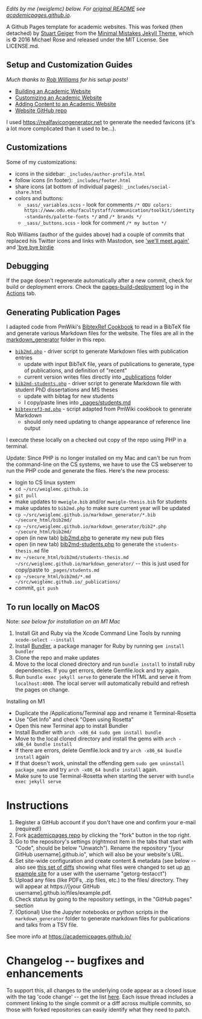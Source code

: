 *Edits by me (weiglemc) below.  For [original README](https://github.com/academicpages/academicpages.github.io/blob/master/README.md) see [academicpages.github.io](https://github.com/academicpages/academicpages.github.io).*

A Github Pages template for academic websites. This was forked (then detached) by [Stuart Geiger](https://github.com/staeiou) from the [Minimal Mistakes Jekyll Theme](https://mmistakes.github.io/minimal-mistakes/), which is © 2016 Michael Rose and released under the MIT License. See LICENSE.md.

## Setup and Customization Guides

*Much thanks to [Rob Williams](https://jayrobwilliams.com) for his setup posts!*

* [Building an Academic Website](https://jayrobwilliams.com/posts/2020/06/academic-website/)
* [Customizing an Academic Website](https://jayrobwilliams.com/posts/2020/07/customizing-website)
* [Adding Content to an Academic Website](https://jayrobwilliams.com/posts/2020/08/website-content/)
* [Website GitHub repo](https://github.com/jayrobwilliams/jayrobwilliams.github.io)

I used <https://realfavicongenerator.net> to generate the needed favicons (it's a lot more complicated than it used to be...).

## Customizations

Some of my customizations:

* icons in the sidebar: `_includes/author-profile.html`
* follow icons (in footer): `_includes/footer.html`
* share icons (at bottom of individual pages): `_includes/social-share.html`
* colors and buttons:
   * `_sass/_variables.scss` - look for comments `/* ODU colors: https://www.odu.edu/facultystaff/communication/toolkit/identity-standards/palette-fonts */` and `/* brands */`
   * `_sass/_buttons.scss` - look for comment `/* my button */`
 
Rob Williams (author of the guides above) had a couple of commits that replaced his Twitter icons and links with Mastodon, see ['we'll meet again'](https://github.com/jayrobwilliams/jayrobwilliams.github.io/commit/2dbefbb507702b981d5719f1da06c8f57b0872b5) and ['bye bye birdie](https://github.com/jayrobwilliams/jayrobwilliams.github.io/commit/1d759370f1c973f16f3253f24d3bc412e41a1576)

## Debugging

If the page doesn't regenerate automatically after a new commit, check for build or deployment errors.  Check the [pages-build-deployment](https://github.com/weiglemc/weiglemc.github.io/actions/workflows/pages/pages-build-deployment) log in the [Actions](https://github.com/weiglemc/weiglemc.github.io/actions) tab.

## Generating Publication Pages

I adapted code from PmWiki's [BibtexRef Cookbook](https://www.pmwiki.org/wiki/Cookbook/BibtexRef) to read in a BibTeX file and generate various Markdown files for the website.  The files are all in the [markdown_generator](markdown_generator/) folder in this repo.

* [`bib2md.php`](markdown_generator/bib2md.php) - driver script to generate Markdown files with publication entries
   * update with input BibTeX file, years of publications to generate, type of publications, and definition of "recent"
   * current version writes files directly into [_publications](_publications/) folder
* [`bib2md-students.php`](markdown_generator/bib2md-students.php) - driver script to generate Markdown file with student PhD dissertations and MS theses
  * update with bibtag for new students
  * I copy/paste lines into [_pages/students.md](_pages/students.md)
* [`bibtexref3-md.php`](markdown_generator/bibtexref3-md.php) - script adapted from PmWiki cookbook to generate Markdown
  * should only need updating to change appearance of reference line output

I execute these locally on a checked out copy of the repo using PHP in a terminal.

Update: Since PHP is no longer installed on my Mac and can't be run from the command-line on the CS systems, we have to use the CS webserver to run the PHP code and generate the files.  Here's the new process:
* login to CS linux system
* `cd ~/src/weiglemc.github.io`
* `git pull`
* make updates to `mweigle.bib` and/or `mweigle-thesis.bib` for students
* make updates to `bib2md.php` to make sure current year will be updated
* `cp ~/src/weiglemc.github.io/markdown_generator/*.bib ~/secure_html/bib2md/`
* `cp ~/src/weiglemc.github.io/markdown_generator/bib2*.php ~/secure_html/bib2md/`
* open (in new tab) [bib2md.php](https://www.cs.odu.edu/~mweigle/bib2md/bib2md.php) to generate my new pub files
* open (in new tab) [bib2md-students.php](https://www.cs.odu.edu/~mweigle/bib2md/bib2md-students.php) to generate the `students-thesis.md` file
* `mv ~/secure_html/bib2md/students-thesis.md ~/src/weiglemc.github.io/markdown_generator/` -- this is just used for copy/paste to `_pages/students.md`
* `cp ~/secure_html/bib2md/*.md ~/src/weiglemc.github.io/_publications/`
* commit, `git push`

## To run locally on MacOS

Note: *see below for installation on an M1 Mac*

1. Install Git and Ruby via the Xcode Command Line Tools by running `xcode-select --install` 
1. Install [Bundler](https://bundler.io/), a package manager for Ruby by running `gem install bundler`
1. Clone the repo and make updates
1. Move to the local cloned directory and run `bundle install` to install ruby dependencies. If you get errors, delete Gemfile.lock and try again.
1. Run `bundle exec jekyll serve` to generate the HTML and serve it from `localhost:4000`. The local server will automatically rebuild and refresh the pages on change.

Installing on M1

* Duplicate the /Applications/Terminal app and rename it Terminal-Rosetta
* Use "Get Info" and check "Open using Rosetta"
* Open this new Terminal app to install Bundler
* Install Bundler with `arch -x86_64 sudo gem install bundle`
* Move to the local cloned directory and install the gems with `arch -x86_64 bundle install`
* If there are errors, delete Gemfile.lock and try `arch -x86_64 bundle install` again
* If that doesn't work, uninstall the offending gem `sudo gem uninstall package_name` and try `arch -x86_64 bundle install` again.
* Make sure to use Terminal-Rosetta when starting the server with `bundle exec jekyll serve`

# Instructions

1. Register a GitHub account if you don't have one and confirm your e-mail (required!)
1. Fork [academicpages repo](https://github.com/academicpages/academicpages.github.io) by clicking the "fork" button in the top right. 
1. Go to the repository's settings (rightmost item in the tabs that start with "Code", should be below "Unwatch"). Rename the repository "[your GitHub username].github.io", which will also be your website's URL.
1. Set site-wide configuration and create content & metadata (see below -- also see [this set of diffs](http://archive.is/3TPas) showing what files were changed to set up [an example site](https://getorg-testacct.github.io) for a user with the username "getorg-testacct")
1. Upload any files (like PDFs, .zip files, etc.) to the files/ directory. They will appear at https://[your GitHub username].github.io/files/example.pdf.  
1. Check status by going to the repository settings, in the "GitHub pages" section
1. (Optional) Use the Jupyter notebooks or python scripts in the `markdown_generator` folder to generate markdown files for publications and talks from a TSV file.

See more info at https://academicpages.github.io/

# Changelog -- bugfixes and enhancements


To support this, all changes to the underlying code appear as a closed issue with the tag 'code change' -- get the list [here](https://github.com/academicpages/academicpages.github.io/issues?q=is%3Aclosed%20is%3Aissue%20label%3A%22code%20change%22%20). Each issue thread includes a comment linking to the single commit or a diff across multiple commits, so those with forked repositories can easily identify what they need to patch.
